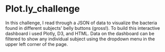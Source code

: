 # Plot.ly_challenge


In this challenge, I read through a JSON of data to visualize the bacteria  found in different subjects' belly buttons (gross!). To build this interactive dashboard i used Plotly, D3, and HTML. Data on the dashboard can be filtered to show any individual subject using the dropdown menu in the upper left corner of the page.  
